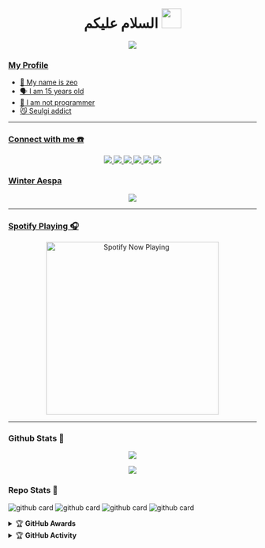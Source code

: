 <h1 align="center">السلام عليكم <img src="https://user-images.githubusercontent.com/1303154/88677602-1635ba80-d120-11ea-84d8-d263ba5fc3c0.gif" width="40px" alt=""><br></h1>
<p align="center">
  <a href="https://instagram.com/hi_sseulgi"><img src="https://telegra.ph/file/722ef39f5c62bfcc27596.jpg" />
</p>

### My Profile
<p align="center">

- 👼 My name is zeo 
- 🗣️ I am 15 years old 
- 🔭 I am not programmer
- 😼 Seulgi addict

</p>

------
### Connect with me ☎️
<p align="center">
  <a href="https://instagram.com/abied.gilang"><img src="https://img.shields.io/badge/Instagram-E4405F?style=for-the-badge&logo=instagram&logoColor=white"/> 
  <a href="https://wa.me/6289516207932"><img src="https://img.shields.io/badge/WhatsApp-25D366?style=for-the-badge&logo=whatsapp&logoColor=white" />
  <a href="https://t.me/bandarbokebs"><img src="https://img.shields.io/badge/Telegram-%230088cc.svg?&style=for-the-badge&logo=telegram&logoColor=white" />
  <a href="https://open.spotify.com/user/31nuzemgd72h4llo3dnl2pshegeu?si=i8TZu-ohSFCOglHWv0boaA"><img src="https://img.shields.io/badge/Spotify-25D366?style=for-the-badge&logo=spotify&logoColor=white" />
  <a href="https://github.com/zeocx"><img src="https://img.shields.io/badge/-GitHub-445f9d?style=for-the-badge&logo=github" />
    <a href="https://instagram.com/abied.gilang"><img src="https://img.shields.io/badge/TikTok-000000?style=for-the-badge&logo=tiktok&logoColor=white"/> 
      
### Winter Aespa
<p align="center">
  <a href="https://instagram.com/aespa_official"><img src="https://github.com/zeocx/zeocx/blob/main/ezgif-4-93ccd5b9d6.gif" />
</p>

------

### Spotify Playing 🎧

<p align="center">
  <a href="https://open.spotify.com/user/31nuzemgd72h4llo3dnl2pshegeu?si=i8TZu-ohSFCOglHWv0boaA" target="_blank"><img src="https://now-playing-on-spotify.vercel.app/api/spotify" alt="Spotify Now Playing" width="350"/></a>
</p>

------

### Github Stats 🚀

<p align="center"><a href="https://github.com/zeocx"><img src="https://github-readme-stats.vercel.app/api?username=zeocx&show_icons=true&theme=radical"></a></p>
<p align="center"><a href="https://github.com/zeocx"><img src="https://github-readme-stats.vercel.app/api/top-langs/?username=zeocx&theme=radical&layout=compact"></a></p> 

### Repo Stats 🔭
![github card](https://github-readme-stats.vercel.app/api/pin/?username=zeocx&repo=zeo-md-v3&theme=dark)
![github card](https://github-readme-stats.vercel.app/api/pin/?username=zeocx&repo=zeo-v7&theme=nightowl)
![github card](https://github-readme-stats.vercel.app/api/pin/?username=zeocx&repo=zeo-v11&theme=dark)
![github card](https://github-readme-stats.vercel.app/api/pin/?username=zeocx&repo=zeocx&theme=nightowl)


<details>
    <summary>&#127942 <b>GitHub Awards</b></summary><br/>

![Github Trophy](https://github-profile-trophy.vercel.app/?username=phaticusthiccy)

</details>

<details>
    <summary>&#127942 <b>GitHub Activity</b></summary><br/>

![Metrics](https://metrics.lecoq.io/zeeoneofc?template=classic&repositories.forks=true&languages=1&languages.colors=github&languages.threshold=0%25&config.timezone=Asia%2FMakassar)

</details> 
